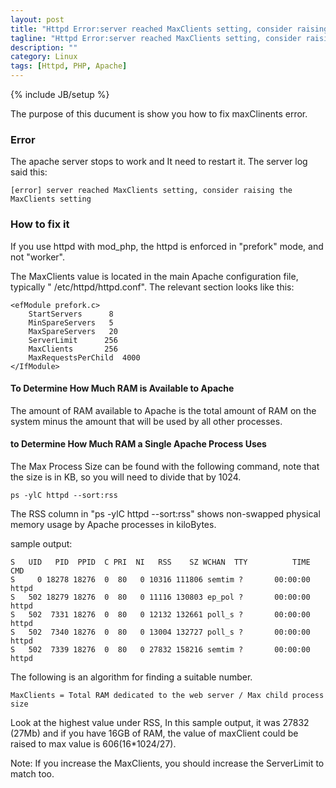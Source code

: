 ```yaml
---
layout: post
title: "Httpd Error:server reached MaxClients setting, consider raising the MaxClients setting"
tagline: "Httpd Error:server reached MaxClients setting, consider raising the MaxClients setting"
description: ""
category: Linux 
tags: [Httpd, PHP, Apache]
---
```

{% include JB/setup %}

The purpose of this ducument is show you how to fix maxClinents error.

### Error

The apache server stops to work and It need to restart it. The server log said this:

	[error] server reached MaxClients setting, consider raising the MaxClients setting


### How to fix it

If you use httpd with mod_php, the httpd is enforced in "prefork" mode, and not "worker". 

The MaxClients value is located in the main Apache configuration file, typically " /etc/httpd/httpd.conf".
The relevant section looks like this:

	<efModule prefork.c>
		StartServers      8
		MinSpareServers   5
		MaxSpareServers   20
		ServerLimit      256
		MaxClients       256
		MaxRequestsPerChild  4000
	</IfModule>


#### To Determine How Much RAM is Available to Apache

The amount of RAM available to Apache is the total amount of RAM on the system minus the amount that will be used by all other processes. 

#### to Determine How Much RAM a Single Apache Process Uses

The Max Process Size can be found with the following command, note that the size is in KB, so you will need to divide that by 1024.

	ps -ylC httpd --sort:rss

 The RSS column in "ps -ylC httpd --sort:rss" shows non-swapped physical memory usage by Apache processes in kiloBytes.

sample output:

	S   UID   PID  PPID  C PRI  NI   RSS    SZ WCHAN  TTY          TIME CMD
	S     0 18278 18276  0  80   0 10316 111806 semtim ?       00:00:00 httpd
	S   502 18279 18276  0  80   0 11116 130803 ep_pol ?       00:00:00 httpd
	S   502  7331 18276  0  80   0 12132 132661 poll_s ?       00:00:00 httpd
	S   502  7340 18276  0  80   0 13004 132727 poll_s ?       00:00:00 httpd
	S   502  7339 18276  0  80   0 27832 158216 semtim ?       00:00:00 httpd


The following is an algorithm for finding a suitable number.

	MaxClients = Total RAM dedicated to the web server / Max child process size 

Look at the highest value under RSS, In this sample output, it was 27832 (27Mb) and if you have 16GB of RAM, the value of  maxClient could be raised to max value is 606(16*1024/27).

Note: If you increase the MaxClients, you should increase the ServerLimit to match too.





